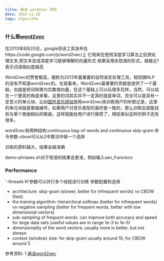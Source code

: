 ```yaml
---
title: 解读 word2vec 项目
date: 2015-11-26
tags: algorithm
---
```


### 什么是[word2vec](https://code.google.com/p/word2vec/)

在2013年8月20日，google将该工具发布在https://code.google.com/p/word2vec/上
它用来在使用深度学习算法之前预处理文本,把文本变成深度学习能够理解的向量形式
结果采用余弦值的形式，越接近1表示词语相似度越高


Word2vec的赞誉极高，被称为2013年最重要的自然语言处理工具，相信搞NLP的没有不知道word2vec的。在我看来，Word2vec最重要的贡献是提供了一个基础，也就是把词转换为实数值向量，在这个基础上可以玩很多花样。当然，可以站在一个更高的角度来看，这里的词其实并不一定真的就是单词，完全可以是具有一定意义的单元块，比如[国外音乐网站](http://erikbern.com/?p=340)就用word2vec来训练用户的听歌记录，这里的单元块就是歌曲编号，如果用户对音乐类型的喜好是一致的，那么训练后就能找到与某个歌曲相似的歌曲，这样就能给用户进行推荐了，相信类似这样的例子还有很多。

word2vec有两种结构:continuous bag-of-words and continuous skip-gram
命令参数-cbow可以从2中算法中做一个选择

训练的原料越大，结果会越准确

demo-phrases.sh对于短语的结果会更准，例如输入san_francisco

### Performance
'-threads N'参数可以并行多个线程进行训练
参数配置和选择
* architecture: skip-gram (slower, better for infrequent words) vs CBOW (fast)
* the training algorithm: hierarchical softmax (better for infrequent words) vs negative sampling (better for frequent words, better with low dimensional vectors)
* sub-sampling of frequent words: can improve both accuracy and speed for large data sets (useful values are in range 1e-3 to 1e-5)
* dimensionality of the word vectors: usually more is better, but not always
* context (window) size: for skip-gram usually around 10, for CBOW around 5


参考资料:
1.[再谈word2vec](http://blog.csdn.net/zhaoxinfan/article/details/27352659)
